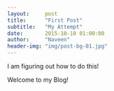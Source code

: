 ```yaml
---
layout:     post
title:      "First Post"
subtitle:   "My Attempt"
date:       2015-10-10 01:00:00
author:     "Naveen"
header-img: "img/post-bg-01.jpg"
---
```


<p>I am figuring out how to do this!</p>
<p>Welcome to my Blog!</p>
